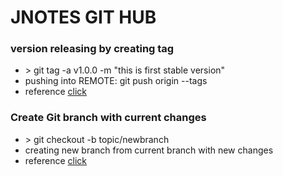 <h1>JNOTES GIT HUB</h1>

<h3>version releasing by creating tag</h3>
<ul>
  <li>> git tag -a v1.0.0 -m "this is first stable version"</li>
  <li>pushing into REMOTE:  git push origin --tags </li>
  <li>reference <a href="https://stackoverflow.com/questions/18216991/create-a-tag-in-a-github-repository"> click</a></li>
</ul>

<h3>Create Git branch with current changes</h3>
<ul>
  <li>> git checkout -b topic/newbranch </li>
  <li>creating new branch from current branch with new changes </li>
  <li>reference <a href="https://stackoverflow.com/questions/3899627/create-git-branch-with-current-changes"> click</a></li>
</ul>


